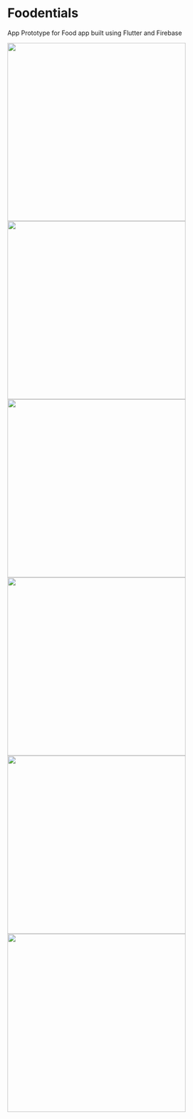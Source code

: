 # Foodentials

App Prototype for Food app built using Flutter and Firebase

<img src="https://github.com/denrix0/martorder/blob/05db7666f17eceaa1837c858c6145a8895aeacd2/previews/preview%20(1).png" width="400">
<img src="https://github.com/denrix0/martorder/blob/05db7666f17eceaa1837c858c6145a8895aeacd2/previews/preview%20(2).png" width="400">
<img src="https://github.com/denrix0/martorder/blob/05db7666f17eceaa1837c858c6145a8895aeacd2/previews/preview%20(3).png" width="400">
<img src="https://github.com/denrix0/martorder/blob/05db7666f17eceaa1837c858c6145a8895aeacd2/previews/preview%20(4).png" width="400">
<img src="https://github.com/denrix0/martorder/blob/05db7666f17eceaa1837c858c6145a8895aeacd2/previews/preview%20(5).png" width="400">
<img src="https://github.com/denrix0/martorder/blob/05db7666f17eceaa1837c858c6145a8895aeacd2/previews/preview%20(6).png" width="400">
